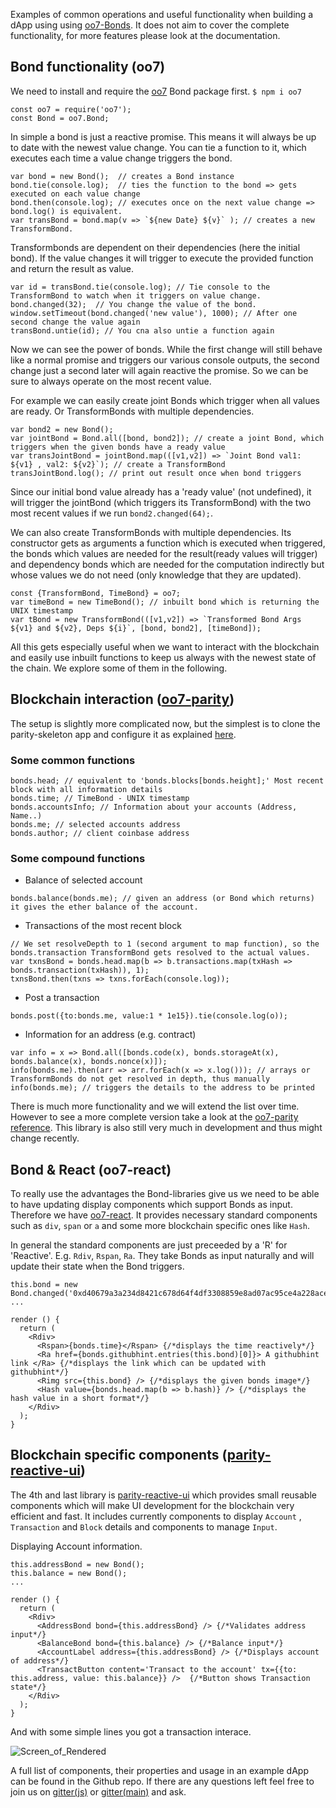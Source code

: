 Examples of common operations and useful functionality when building a dApp using using [oo7-Bonds](https://github.com/paritytech/parity/wiki/oo7-Parity-Reference). It does not aim to cover the complete functionality, for more features please look at the documentation.

## Bond functionality (oo7)
We need to install and require the [oo7](https://www.npmjs.com/package/oo7) Bond package first. 
`$ npm i oo7`
```
const oo7 = require('oo7');
const Bond = oo7.Bond;
```

In simple a bond is just a reactive promise. This means it will always be up to date with the newest value change. 
You can tie a function to it, which executes each time a value change triggers the bond.
```
var bond = new Bond();  // creates a Bond instance
bond.tie(console.log);  // ties the function to the bond => gets executed on each value change
bond.then(console.log); // executes once on the next value change => bond.log() is equivalent.
var transBond = bond.map(v => `${new Date} ${v}` ); // creates a new TransformBond. 
```
Transformbonds are dependent on their dependencies (here the initial bond). If the value changes it will trigger to execute the provided function and return the result as value.
```
var id = transBond.tie(console.log); // Tie console to the TransformBond to watch when it triggers on value change.
bond.changed(32);  // You change the value of the bond.
window.setTimeout(bond.changed('new value'), 1000); // After one second change the value again
transBond.untie(id); // You cna also untie a function again
```
Now we can see the power of bonds. While the first change will still behave like a normal promise and triggers our various console outputs, the second change just a second later will again reactive the promise. So we can be sure to always operate on the most recent value.

For example we can easily create joint Bonds which trigger when all values are ready. Or TransformBonds with multiple dependencies.

```
var bond2 = new Bond();
var jointBond = Bond.all([bond, bond2]); // create a joint Bond, which triggers when the given bonds have a ready value
var transJointBond = jointBond.map(([v1,v2]) => `Joint Bond val1: ${v1} , val2: ${v2}`); // create a TransformBond
transJointBond.log(); // print out result once when bond triggers
```

Since our initial bond value already has a 'ready value' (not undefined), it will trigger the jointBond (which triggers its TransformBond) with the two most recent values if we run `bond2.changed(64);`.

We can also create TransformBonds with multiple dependencies. Its constructor gets as arguments a function which is executed when triggered, the bonds which values are needed for the result(ready values will trigger) and dependency bonds which are needed for the computation indirectly but whose values we do not need (only knowledge that they are updated). 
```
const {TransformBond, TimeBond} = oo7;
var timeBond = new TimeBond(); // inbuilt bond which is returning the UNIX timestamp
var tBond = new TransformBond(([v1,v2]) => `Transformed Bond Args ${v1} and ${v2}, Deps ${i}`, [bond, bond2], [timeBond]);
```

All this gets especially useful when we want to interact with the blockchain and easily use inbuilt functions to keep us always with the newest state of the chain. We explore some of them in the following.

## Blockchain interaction ([oo7-parity](https://github.com/paritytech/parity/wiki/oo7-Parity-Reference))
The setup is slightly more complicated now, but the simplest is to clone the parity-skeleton app and configure it as explained [here](https://github.com/paritytech/parity/wiki/Tutorial-Part-1).

### Some common functions
```
bonds.head; // equivalent to 'bonds.blocks[bonds.height];' Most recent block with all information details
bonds.time; // TimeBond - UNIX timestamp
bonds.accountsInfo; // Information about your accounts (Address, Name..)
bonds.me; // selected accounts address
bonds.author; // client coinbase address
```

### Some compound functions
* Balance of selected account
```
bonds.balance(bonds.me); // given an address (or Bond which returns) it gives the ether balance of the account.
```
* Transactions of the most recent block
```
// We set resolveDepth to 1 (second argument to map function), so the bonds.transaction TransformBond gets resolved to the actual values.
var txnsBond = bonds.head.map(b => b.transactions.map(txHash => bonds.transaction(txHash)), 1);
txnsBond.then(txns => txns.forEach(console.log));
```
* Post a transaction 
```
bonds.post({to:bonds.me, value:1 * 1e15}).tie(console.log(o));
```
* Information for an address (e.g. contract)
```
var info = x => Bond.all([bonds.code(x), bonds.storageAt(x), bonds.balance(x), bonds.nonce(x)]);
info(bonds.me).then(arr => arr.forEach(x => x.log())); // arrays or TransformBonds do not get resolved in depth, thus manually
info(bonds.me); // triggers the details to the address to be printed
```

There is much more functionality and we will extend the list over time. However to see a more complete version take a look at the [oo7-parity reference](https://github.com/paritytech/parity/wiki/oo7-Parity-Reference). This library is also still very much in development and thus might change recently.

## Bond & React (oo7-react)
To really use the advantages the Bond-libraries give us we need to be able to have updating display components which support Bonds as input. Therefore we have [oo7-react](https://github.com/paritytech/oo7-react). It provides necessary standard components such as `div`, `span` or `a` and some more blockchain specific ones like `Hash`.

In general the standard components are just preceeded by a 'R' for 'Reactive'. E.g. `Rdiv`, `Rspan`, `Ra`. They take Bonds as input naturally and will update their state when the Bond triggers.
```
this.bond = new Bond.changed('0xd40679a3a234d8421c678d64f4df3308859e8ad07ac95ce4a228aceb96955287');
...

render () {
  return (
    <Rdiv>
      <Rspan>{bonds.time}</Rspan> {/*displays the time reactively*/}
      <Ra href={bonds.githubhint.entries(this.bond)[0]}> A githubhint link </Ra> {/*displays the link which can be updated with githubhint*/}
      <Rimg src={this.bond} /> {/*displays the given bonds image*/}
      <Hash value={bonds.head.map(b => b.hash)} /> {/*displays the hash value in a short format*/}
    </Rdiv>
  );
}
```

## Blockchain specific components ([parity-reactive-ui](https://github.com/paritytech/parity-reactive-ui/tree/master))
The 4th and last library is [parity-reactive-ui](https://github.com/paritytech/parity-reactive-ui) which provides small reusable components which will make UI development for the blockchain very efficient and fast.
It includes currently components to display `Account` , `Transaction` and `Block` details and components to manage `Input`.

Displaying Account information.
```
this.addressBond = new Bond();
this.balance = new Bond();
...

render () {
  return (
    <Rdiv>
      <AddressBond bond={this.addressBond} /> {/*Validates address input*/}
      <BalanceBond bond={this.balance} /> {/*Balance input*/}
      <AccountLabel address={this.addressBond} /> {/*Displays account of address*/}
      <TransactButton content='Transact to the account' tx={{to: this.address, value: this.balance}} />  {/*Button shows Transaction state*/}    
    </Rdiv>
  );
}
```

And with some simple lines you got a transaction interace.

![Screen_of_Rendered](http://i.imgur.com/bOqFFXn.png)

 A full list of components, their properties and usage in an example dApp can be found in the Github repo. If there are any questions left feel free to join us on [gitter(js)](https://gitter.im/paritytech/parity.js) or [gitter(main)](https://gitter.im/paritytech/parity) and ask.

